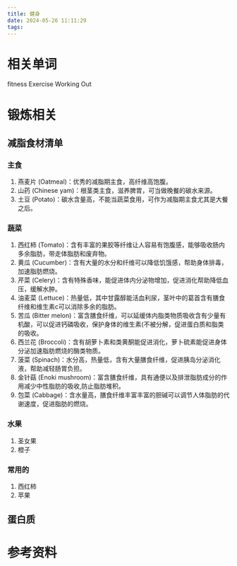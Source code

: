 ```yaml
---
title: 健身
date: 2024-05-26 11:11:29
tags:
---
```


# 相关单词
fitness
Exercise
Working Out



# 锻炼相关

## 减脂食材清单

### 主食

1. 燕麦片 (Oatmeal)：优秀的减脂期主食，高纤维高饱腹。
2. 山药 (Chinese yam)：根茎类主食，滋养脾胃，可当做晚餐的碳水来源。
3. 土豆 (Potato)：碳水含量高，不能当蔬菜食用，可作为减脂期主食尤其是大餐之后。

### 蔬菜

1. 西红柿 (Tomato)：含有丰富的果胶等纤维让人容易有饱腹感，能够吸收肠内多余脂肪，带走体脂肪和废弃物。
2. 黄瓜 (Cucumber)：含有大量的水分和纤维可以降低饥饿感，帮助身体排毒，加速脂肪燃烧。
3. 芹菜 (Celery)：含有特殊香味，能促进体内分泌物增加，促进消化帮助降低血压，缓解水肿。
4. 油麦菜 (Lettuce)：热量低，其中甘露醇能活血利尿，茎叶中的葛首含有膳食纤维和维生素c可以消除多余的脂肪。
5. 苦瓜 (Bitter melon)：富含膳食纤维，可以延缓体内脂类物质吸收含有少量有机酸，可以促进钙磷吸收，保护身体的维生素(不被分解，促进蛋白质和脂类的吸收。
6. 西兰花 (Broccoli)：含有胡萝卜素和类黄酮能促进消化，萝卜硫素能促进身体分泌加速脂肪燃烧的酶类物质。
7. 菠菜 (Spinach)：水分高，热量低，含有大量膳食纤维，促进胰岛分泌消化液，帮助减轻肠胃负担。
8. 金针菇 (Enoki mushroom)：富含膳食纤维，具有通便以及排泄脂肪成分的作用减少中性脂肪的吸收,防止脂肪堆积。
9. 包菜 (Cabbage)：含水量高，膳食纤维丰富丰富的胆碱可以调节人体脂肪的代谢速度，促进脂肪的燃烧。

### 水果
1. 圣女果
2. 橙子



### 常用的
1. 西红柿
2. 苹果

## 蛋白质

# 参考资料